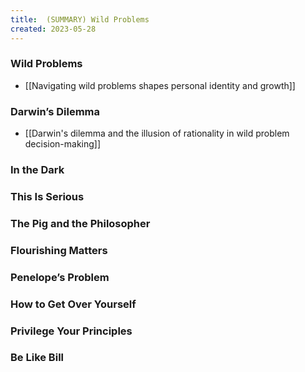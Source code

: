 ```yaml
---
title:  (SUMMARY) Wild Problems
created: 2023-05-28
---
```


### Wild Problems
- [[Navigating wild problems shapes personal identity and growth]]

### Darwin’s Dilemma
- [[Darwin's dilemma and the illusion of rationality in wild problem decision-making]]

### In the Dark

### This Is Serious

### The Pig and the Philosopher

### Flourishing Matters

### Penelope’s Problem

### How to Get Over Yourself

### Privilege Your Principles

### Be Like Bill